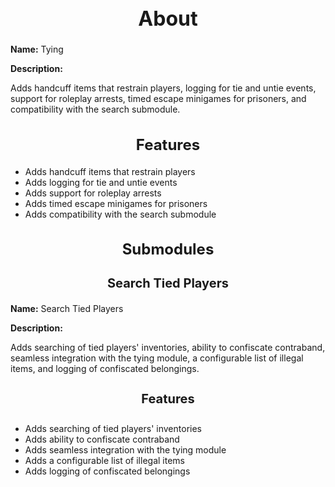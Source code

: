 <h1 style="text-align:center; font-size:2rem; font-weight:bold;">About</h1>

**Name:**
Tying

**Description:**

Adds handcuff items that restrain players, logging for tie and untie events, support for roleplay arrests, timed escape minigames for prisoners, and compatibility with the search submodule.

<h2 style="text-align:center; font-size:1.5rem; font-weight:bold;">Features</h2>

- Adds handcuff items that restrain players
- Adds logging for tie and untie events
- Adds support for roleplay arrests
- Adds timed escape minigames for prisoners
- Adds compatibility with the search submodule

<h2 style="text-align:center; font-size:1.5rem; font-weight:bold;">Submodules</h2>

<h3 style="text-align:center; font-size:1.25rem; font-weight:bold;">Search Tied Players</h3>

**Name:**
Search Tied Players

**Description:**

Adds searching of tied players' inventories, ability to confiscate contraband, seamless integration with the tying module, a configurable list of illegal items, and logging of confiscated belongings.

<h4 style="text-align:center; font-size:1.25rem; font-weight:bold;">Features</h4>

- Adds searching of tied players' inventories
- Adds ability to confiscate contraband
- Adds seamless integration with the tying module
- Adds a configurable list of illegal items
- Adds logging of confiscated belongings

